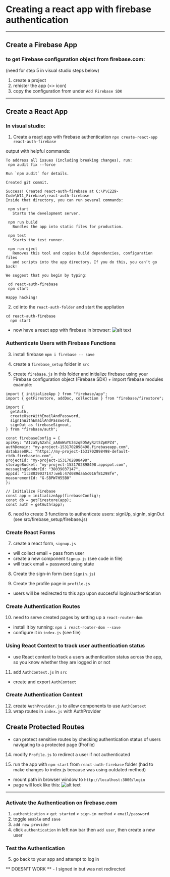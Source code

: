  # Creating a react app with firebase authentication

 ---
 ## Create a Firebase App
 ### **to get Firebase configuration object from firebase.com:**
 (need for step 5 in visual studio steps below)
  1. create a project
  2. rehister the app (<> icon)
  3. copy the configuration from under `Add Firebase SDK`

---
## Create a React App
### **In visual studio:**
1. Create a react app with firebase authentication 
 `npx create-react-app react-auth-firebase`

 output with helpful commands:
 ```
 To address all issues (including breaking changes), run:
  npm audit fix --force

Run `npm audit` for details.

Created git commit.

Success! Created react-auth-firebase at C:\P\C229-Code\W11_Firebase\react-auth-firebase
Inside that directory, you can run several commands:

  npm start
    Starts the development server.

  npm run build
    Bundles the app into static files for production.

  npm test
    Starts the test runner.

  npm run eject
    Removes this tool and copies build dependencies, configuration files
    and scripts into the app directory. If you do this, you can’t go back!

We suggest that you begin by typing:

  cd react-auth-firebase
  npm start

Happy hacking!
```

2. cd into the `react-auth-folder` and start the appliation 
```
cd react-auth-firebase
  npm start
```
- now have a react app with firebase in browser:
![alt text](image.png)

### Authenticate Users with Firebase Functions
3. install firebase 
`npm i firebase -- save`

4. create a `firebase_setup` folder in `src`

5. create `firebase.js` in this folder and initialize firebase using your Firebase configuration object (Firebase SDK) + import firebase modules 
example:
```
import { initializeApp } from "firebase/app";
import { getFirestore, addDoc, collection } from "firebase/firestore";

import {
  getAuth,
  createUserWithEmailAndPassword,
  signInWithEmailAndPassword,
  signOut as firebaseSignout,
} from "firebase/auth";

const firebaseConfig = {
apiKey: "AIzaSyA2xhc_aA8mWuYU34zqEO5AyRztSZpKPZ4",
authDomain: "my-project-1531702898498.firebaseapp.com",
databaseURL: "https://my-project-1531702898498-default-rtdb.firebaseio.com",
projectId: "my-project-1531702898498",
storageBucket: "my-project-1531702898498.appspot.com",
messagingSenderId: "38039037147",
appId: "1:38039037147:web:47d089daa5c016f81298fe",
measurementId: "G-SBPW7H55B0"
};

// Initialize Firebase
const app = initializeApp(firebaseConfig);
const db = getFirestore(app);
const auth = getAuth(app);
```

6. need to create 3 functions to authenticate users: signUp, signIn, signOut (see src/firebase_setup/firebase.js)
   
### Create React Forms 
7. create a react form, `signup.js`
  - will collect email + pass from user 
  - create a new component `Signup.js` (see code in file)
  - will track email + password using state 

8. Create the sign-in form (see `Signin.js`)

9. Create the profile page in `profile.js`
  - users will be redirected to this app upon succesful login/authentication

### Create Authentication Routes
10. need to serve created pages by setting up a `react-router-dom`
  - install it by running:
  `npm i react-router-dom --save`
  - configure it in `index.js` (see file)
  
### Using React Context to track user authentication status
- use React context to track a users authentication status across the app, so you know whether they are logged in or not 
11. add `AuthContext.js` in `src`
  - create and export `AuthContext`

### Create Authentication Context
12. create `AuthProvider.js` to allow components to use `AuthContext`
13. wrap routes in `index.js` with AuthProvider 

## Create Protected Routes
- can protect sensitive routes by checking authentication status of users navigating to a protected page (Profile)
14. modify `Profile.js` to redirect a user if not authenticated

15. run the app with `npm start` from `react-auth-firebase` folder 
  (had to make changes to index.js because was using outdated method)
  - mount path in browser window to `http://localhost:3000/login`
  - page will look like this: ![alt text](image-1.png)

---

### Activate the Authentication on firebase.com
1. `authentication` > `get started` > `sign-in method` > `email/password`
2. toggle `enable` and `save`
3. `add new provider` 
4. click `authentication` in left nav bar then `add user`, then create a new user

### Test the Authentication
5. go back to your app and attempt to log in

** DOESN'T WORK ** - I signed in but was not redirected